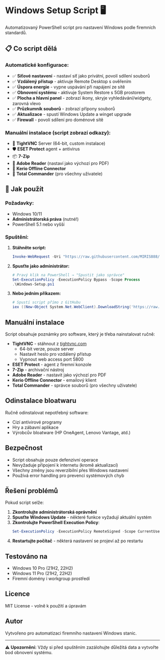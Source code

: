 # Windows Setup Script 🖥️

Automatizovaný PowerShell script pro nastavení Windows podle firemních standardů.

## 📋 Co script dělá

### Automatické konfigurace:
- ✅ **Síťové nastavení** - nastaví síť jako privátní, povolí sdílení souborů
- ✅ **Vzdálený přístup** - aktivuje Remote Desktop s ověřením
- ✅ **Úspora energie** - vypne uspávání při napájení ze sítě
- ✅ **Obnovení systému** - aktivuje System Restore s 5GB prostorem
- ✅ **Plocha a hlavní panel** - zobrazí ikony, skryje vyhledávání/widgety, zarovná vlevo
- ✅ **Průzkumník souborů** - zobrazí přípony souborů
- ✅ **Aktualizace** - spustí Windows Update a winget upgrade
- ✅ **Firewall** - povolí sdílení pro doménové sítě

### Manuální instalace (script zobrazí odkazy):
- 🔧 **TightVNC** Server (64-bit, custom instalace)
- 🛡️ **ESET Protect** agent + antivirus
- 📦 **7-Zip**
- 📄 **Adobe Reader** (nastaví jako výchozí pro PDF)
- 📧 **Kerio Offline Connector**
- 📁 **Total Commander** (pro všechny uživatele)

## 🚀 Jak použít

### Požadavky:
- Windows 10/11
- **Administrátorská práva** (nutné!)
- PowerShell 5.1 nebo vyšší

### Spuštění:

1. **Stáhněte script:**
   ```powershell
   Invoke-WebRequest -Uri "https://raw.githubusercontent.com/MIRIS888/script_spaca/main/Windows-Setup.ps1" -OutFile "Windows-Setup.ps1"
   ```

2. **Spusťte jako administrátor:**
   ```powershell
   # Pravý klik na PowerShell → "Spustit jako správce"
   Set-ExecutionPolicy -ExecutionPolicy Bypass -Scope Process
   .\Windows-Setup.ps1
   ```

3. **Nebo jedním příkazem:**
   ```powershell
   # Spustí script přímo z GitHubu
   iex ((New-Object System.Net.WebClient).DownloadString('https://raw.githubusercontent.com/MIRIS888/script_spaca/main/Windows-Setup.ps1'))
   ```

## Manuální instalace

Script obsahuje poznámky pro software, který je třeba nainstalovat ručně:

- **TightVNC** - stáhnout z [tightvnc.com](https://www.tightvnc.com)
  - 64-bit verze, pouze server
  - Nastavit heslo pro vzdálený přístup
  - Vypnout web access port 5800
- **ESET Protect** - agent z firemní konzole
- **7-Zip** - archivační nástroj
- **Adobe Reader** - nastavit jako výchozí pro PDF
- **Kerio Offline Connector** - emailový klient
- **Total Commander** - správce souborů (pro všechny uživatele)

## Odinstalace bloatwaru

Ručně odinstalovat nepotřebný software:
- Cizí antivirové programy
- Hry a zábavní aplikace  
- Výrobcův bloatware (HP OneAgent, Lenovo Vantage, atd.)

## Bezpečnost

- Script obsahuje pouze defenzivní operace
- Nevyžaduje připojení k internetu (kromě aktualizací)
- Všechny změny jsou reverzibilní přes Windows nastavení
- Používá error handling pro prevenci systémových chyb

## Řešení problémů

Pokud script selže:

1. **Zkontrolujte administrátorská oprávnění**
2. **Spusťte Windows Update** - některé funkce vyžadují aktuální systém  
3. **Zkontrolujte PowerShell Execution Policy**:
   ```powershell
   Set-ExecutionPolicy -ExecutionPolicy RemoteSigned -Scope CurrentUser
   ```
4. **Restartujte počítač** - některá nastavení se projeví až po restartu

## Testováno na

- Windows 10 Pro (21H2, 22H2)
- Windows 11 Pro (21H2, 22H2)
- Firemní domény i workgroup prostředí

## Licence

MIT License - volně k použití a úpravám

## Autor

Vytvořeno pro automatizaci firemního nastavení Windows stanic.

---

⚠️ **Upozornění:** Vždy si před spuštěním zazálohujte důležitá data a vytvořte bod obnovení systému.